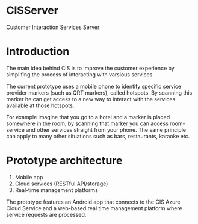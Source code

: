CISServer
=========

Customer Interaction Services Server

Introduction
============

The main idea behind CIS is to improve the customer experience by simplifing the process
of interacting with varsious services.

The current prototype uses a mobile phone to identify specific service provider markers
(such as QRT markers), called hotspots. By scanning this marker he can get access to a new
way to interact with the services available at those hotspots.

For example imagine that you go to a hotel and a marker is placed somewhere in the room, by scanning
that marker you can access room-service and other services straight from your phone. The same principle
can apply to many other situations such as bars, restaurants, karaoke etc.

Prototype architecture
======================

1. Mobile app
2. Cloud services (RESTful API/storage)
3. Real-time management platforms

The prototype features an Android app that connects to the CIS Azure Cloud Service and a web-based
real time management platform where service requests are processed.
